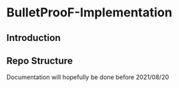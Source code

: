 # BulletProoF-Implementation
## Introduction
## Repo Structure

 Documentation will hopefully be done before 2021/08/20
